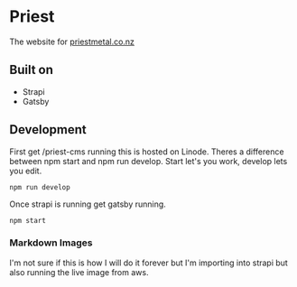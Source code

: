 # Priest

The website for [priestmetal.co.nz](https://priestmetal.co.nz)

## Built on

- Strapi
- Gatsby

## Development

First get /priest-cms running this is hosted on Linode.
Theres a difference between npm start and npm run develop. Start let's you work, develop lets you edit.

`npm run develop`

Once strapi is running get gatsby running.

`npm start`

### Markdown Images

I'm not sure if this is how I will do it forever but I'm importing into strapi but also running the live image from aws.

